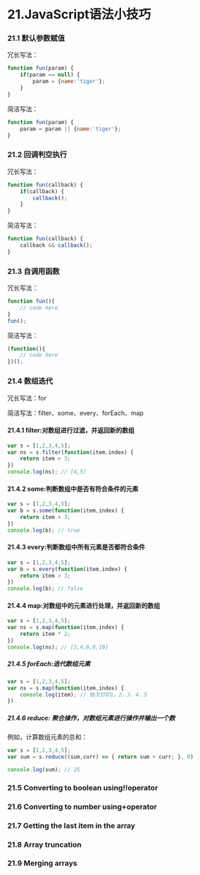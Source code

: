 # 21.JavaScript语法小技巧

### 21.1 默认参数赋值

冗长写法：
```JavaScript
function fun(param) {
    if(param == null) {
        param = {name:'tiger'};
    }
}
```
简洁写法：
```JavaScript
function fun(param) {
    param = param || {name:'tiger'};
}
```

### 21.2 回调判空执行

冗长写法：
```JavaScript
function fun(callback) {
    if(callback) {
        callback();
    }
}
```

简洁写法：

```JavaScript
function fun(callback) {
    callback && callback();
}
```

### 21.3 自调用函数

冗长写法：

```JavaScript
function fun(){
    // code here
}
fun();
```

简洁写法：

```JavaScript
(function(){
    // code here
})();
```

### 21.4 数组迭代

冗长写法：for

简洁写法：filter、some、every、forEach、map

#### 21.4.1 filter:对数组进行过滤，并返回新的数组

```JavaScript
var s = [1,2,3,4,5];
var ns = s.filter(function(item,index) {
	return item > 3;
})
console.log(ns); // [4,5]
```

#### 21.4.2 some:判断数组中是否有符合条件的元素

```JavaScript
var s = [1,2,3,4,5];
var b = s.some(function(item,index) {
	return item > 3;
})
console.log(b); // true
```

#### 21.4.3 every:判断数组中所有元素是否都符合条件

```JavaScript
var s = [1,2,3,4,5];
var b = s.every(function(item,index) {
	return item > 3;
})
console.log(b); // false
```

#### 21.4.4 map:对数组中的元素进行处理，并返回新的数组


```JavaScript
var s = [1,2,3,4,5];
var ns = s.map(function(item,index) {
	return item * 2;
})
console.log(ns); // [2,4,6,8,10]
```

##### 21.4.5 forEach:迭代数组元素

```JavaScript
var s = [1,2,3,4,5];
var ns = s.map(function(item,index) {
	console.log(item); // 依次打印1，2，3，4，5
})
```
##### 21.4.6 reduce: 聚合操作，对数组元素进行操作并输出一个数

例如，计算数组元素的总和：
```JavaScript
var s = [1,2,3,4,5];
var sum = s.reduce((sum,curr) => { return sum + curr; }, 0)

console.log(sum); // 25
```

### 21.5 Converting to boolean using!!operator

### 21.6 Converting to number using+operator

### 21.7 Getting the last item in the array

### 21.8 Array truncation

### 21.9 Merging arrays
